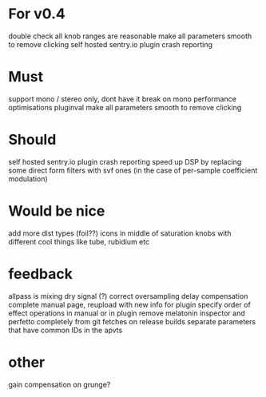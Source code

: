 # For v0.4

double check all knob ranges are reasonable
make all parameters smooth to remove clicking
self hosted sentry.io plugin crash reporting


# Must

support mono / stereo only, dont have it break on mono
performance optimisations
pluginval
make all parameters smooth to remove clicking

# Should

self hosted sentry.io plugin crash reporting
speed up DSP by replacing some direct form filters with svf ones (in the case of per-sample coefficient modulation)

# Would be nice

add more dist types (foil??)
icons in middle of saturation knobs with different cool things like tube, rubidium etc

# feedback 

allpass is mixing dry signal (?)
correct oversampling delay compensation
complete manual page, reupload with new info for plugin
specify order of effect operations in manual or in plugin
remove melatonin inspector and perfetto completely from git fetches on release builds
separate parameters that have common IDs in the apvts


# other
gain compensation on grunge?